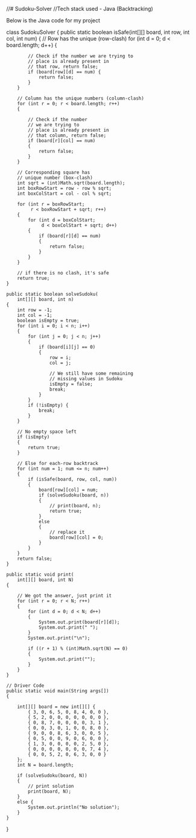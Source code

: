 //# Sudoku-Solver
//Tech stack used - Java (Backtracking)

Below is the Java code for my project

class SudokuSolver
{
    public static boolean isSafe(int[][] board,
                                 int row, int col,
                                 int num)
    {
        // Row has the unique (row-clash)
        for (int d = 0; d < board.length; d++)
        {
             
            // Check if the number we are trying to
            // place is already present in
            // that row, return false;
            if (board[row][d] == num) {
                return false;
            }
        }
 
        // Column has the unique numbers (column-clash)
        for (int r = 0; r < board.length; r++)
        {
             
            // Check if the number
            // we are trying to
            // place is already present in
            // that column, return false;
            if (board[r][col] == num)
            {
                return false;
            }
        }
 
        // Corresponding square has
        // unique number (box-clash)
        int sqrt = (int)Math.sqrt(board.length);
        int boxRowStart = row - row % sqrt;
        int boxColStart = col - col % sqrt;
 
        for (int r = boxRowStart;
             r < boxRowStart + sqrt; r++)
        {
            for (int d = boxColStart;
                 d < boxColStart + sqrt; d++)
            {
                if (board[r][d] == num)
                {
                    return false;
                }
            }
        }
 
        // if there is no clash, it's safe
        return true;
    }
 
    public static boolean solveSudoku(
        int[][] board, int n)
    {
        int row = -1;
        int col = -1;
        boolean isEmpty = true;
        for (int i = 0; i < n; i++)
        {
            for (int j = 0; j < n; j++)
            {
                if (board[i][j] == 0)
                {
                    row = i;
                    col = j;
 
                    // We still have some remaining
                    // missing values in Sudoku
                    isEmpty = false;
                    break;
                }
            }
            if (!isEmpty) {
                break;
            }
        }
 
        // No empty space left
        if (isEmpty)
        {
            return true;
        }
 
        // Else for each-row backtrack
        for (int num = 1; num <= n; num++)
        {
            if (isSafe(board, row, col, num))
            {
                board[row][col] = num;
                if (solveSudoku(board, n))
                {
                    // print(board, n);
                    return true;
                }
                else
                {
                    // replace it
                    board[row][col] = 0;
                }
            }
        }
        return false;
    }
 
    public static void print(
        int[][] board, int N)
    {
         
        // We got the answer, just print it
        for (int r = 0; r < N; r++)
        {
            for (int d = 0; d < N; d++)
            {
                System.out.print(board[r][d]);
                System.out.print(" ");
            }
            System.out.print("\n");
 
            if ((r + 1) % (int)Math.sqrt(N) == 0)
            {
                System.out.print("");
            }
        }
    }
 
    // Driver Code
    public static void main(String args[])
    {
 
        int[][] board = new int[][] {
            { 3, 0, 6, 5, 0, 8, 4, 0, 0 },
            { 5, 2, 0, 0, 0, 0, 0, 0, 0 },
            { 0, 8, 7, 0, 0, 0, 0, 3, 1 },
            { 0, 0, 3, 0, 1, 0, 0, 8, 0 },
            { 9, 0, 0, 8, 6, 3, 0, 0, 5 },
            { 0, 5, 0, 0, 9, 0, 6, 0, 0 },
            { 1, 3, 0, 0, 0, 0, 2, 5, 0 },
            { 0, 0, 0, 0, 0, 0, 0, 7, 4 },
            { 0, 0, 5, 2, 0, 6, 3, 0, 0 }
        };
        int N = board.length;
 
        if (solveSudoku(board, N))
        {
            // print solution
            print(board, N);
        }
        else {
            System.out.println("No solution");
        }
    }
}
